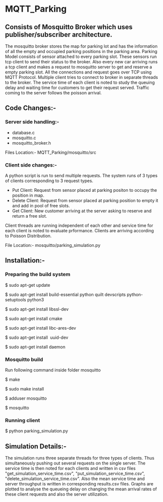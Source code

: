 # MQTT_Parking
## Consists of Mosquitto Broker which uses publisher/subscriber architecture.
The mosquitto broker stores the map for parking lot and has the information of all the empty and occupied parking positions in the parking area. 
Parking Model consists of sensor attached to every parking slot. These sensors run tcp client to send their status to the broker.
Also every new car arriving runs a tcp client and makes a request to mosquitto server to get and reserve a empty parking slot. All the connections and request goes over TCP using MQTT Protocol. 
Multiple client tries to connect to broker in separate threads to the broker. The service time of each client is noted to study the queuing delay and waiting time for customers to get their request served.
Traffic coming to the server follows the poisson arrival.
## Code Changes:-
### Server side handling:-
* database.c
* mosquitto.c
* mosquitto_broker.h

Files Location:- MQTT_Parking/mosquitto/src
### Client side changes:- 
A python script is run to send multiple requests.
The system runs of 3 types of clients corresponding to 3 request types.
* Put Client: Request from sensor placed at parking positon to occupy the position in map.
* Delete Client: Request from sensor placed at parking position to empty it and add in pool of free slots.
* Get Client: New customer arriving at the server asking to reserve and return a free slot.

Client threads are running independent of each other and service time for each client is noted to evaluate prformance. Clients are arriving according to Poisson Distribution.

File Location:- mosquitto/parking_simulation.py
## Installation:-
### Preparing the build system

$ sudo apt-get update

$ sudo apt-get install build-essential python quilt devscripts python-setuptools python3

$ sudo apt-get install libssl-dev

$ sudo apt-get install cmake

$ sudo apt-get install libc-ares-dev

$ sudo apt-get install  uuid-dev

$ sudo apt-get install daemon

### Mosquitto build
Run following command inside folder mosquitto

$ make

$ sudo make install

$ adduser mosquitto

$ mosquitto
### Running client

$ python parking_simulation.py

## Simulation Details:-
The simulation runs three separate threads for three types of clients. Thus simultaneously pushing out several requests on the single server. The service time is then noted for each clients and written in csv files "get_simulation_service_time.csv", "put_simulation_service_time.csv", "delete_simulation_service_time.csv". Also the mean service time and server throughput is written in corresponding results.csv files. Graphs are plotted to analyse the queueing delay on changing the mean arrival rates of these client requests and also the server utilization.
